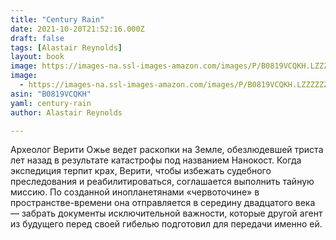 ```yaml
---
title: "Century Rain"
date: 2021-10-20T21:52:16.000Z
draft: false
tags: [Alastair Reynolds]
layout: book
image: https://images-na.ssl-images-amazon.com/images/P/B0819VCQKH.LZZZZZZZ.jpg
image: 
  - https://images-na.ssl-images-amazon.com/images/P/B0819VCQKH.LZZZZZZZ.jpg
asin: "B0819VCQKH"
yaml: century-rain
author: Alastair Reynolds

---
```


Археолог Верити Ожье ведет раскопки на Земле, обезлюдевшей триста лет назад в результате катастрофы под названием Нанокост. Когда экспедиция терпит крах, Верити, чтобы избежать судебного преследования и реабилитироваться, соглашается выполнить тайную миссию. По созданной инопланетянами «червоточине» в пространстве-времени она отправляется в середину двадцатого века — забрать документы исключительной важности, которые другой агент из будущего перед своей гибелью подготовил для передачи именно ей.